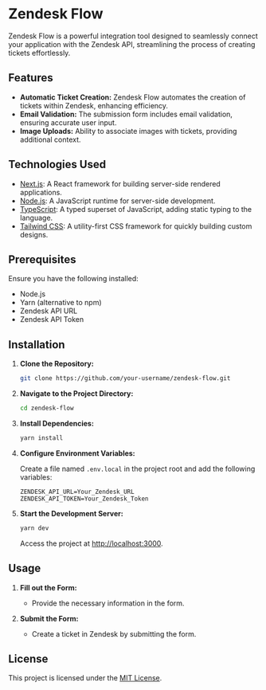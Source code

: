 # Zendesk Flow

Zendesk Flow is a powerful integration tool designed to seamlessly connect your application with the Zendesk API, streamlining the process of creating tickets effortlessly.

## Features

- **Automatic Ticket Creation:** Zendesk Flow automates the creation of tickets within Zendesk, enhancing efficiency.
- **Email Validation:** The submission form includes email validation, ensuring accurate user input.
- **Image Uploads:** Ability to associate images with tickets, providing additional context.

## Technologies Used

- [Next.js](https://nextjs.org/): A React framework for building server-side rendered applications.
- [Node.js](https://nodejs.org/): A JavaScript runtime for server-side development.
- [TypeScript](https://www.typescriptlang.org/): A typed superset of JavaScript, adding static typing to the language.
- [Tailwind CSS](https://tailwindcss.com/): A utility-first CSS framework for quickly building custom designs.

## Prerequisites

Ensure you have the following installed:

- Node.js
- Yarn (alternative to npm)
- Zendesk API URL
- Zendesk API Token

## Installation

1. **Clone the Repository:**

    ```bash
    git clone https://github.com/your-username/zendesk-flow.git
    ```

2. **Navigate to the Project Directory:**

    ```bash
    cd zendesk-flow
    ```

3. **Install Dependencies:**

    ```bash
    yarn install
    ```

4. **Configure Environment Variables:**

    Create a file named `.env.local` in the project root and add the following variables:

    ```env
    ZENDESK_API_URL=Your_Zendesk_URL
    ZENDESK_API_TOKEN=Your_Zendesk_Token
    ```

5. **Start the Development Server:**

    ```bash
    yarn dev
    ```

    Access the project at [http://localhost:3000](http://localhost:3000).

## Usage

1. **Fill out the Form:**
    - Provide the necessary information in the form.

2. **Submit the Form:**
    - Create a ticket in Zendesk by submitting the form.

## License

This project is licensed under the [MIT License](LICENSE).
